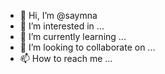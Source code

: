- 👋 Hi, I’m @saymna
- 👀 I’m interested in ...
- 🌱 I’m currently learning ...
- 💞️ I’m looking to collaborate on ...
- 📫 How to reach me ...

<!---
saymna/saymna is a ✨ special ✨ repository because its `README.md` (this file) appears on your GitHub profile.
You can click the Preview link to take a look at your changes.
--->
